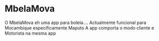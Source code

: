 # MbelaMova
O MbelaMova eh uma app para boleia....
Actualmente funcional para Mocambique especificamente Maputo
A app comporta o modo cliente e Motorista na mesma app

